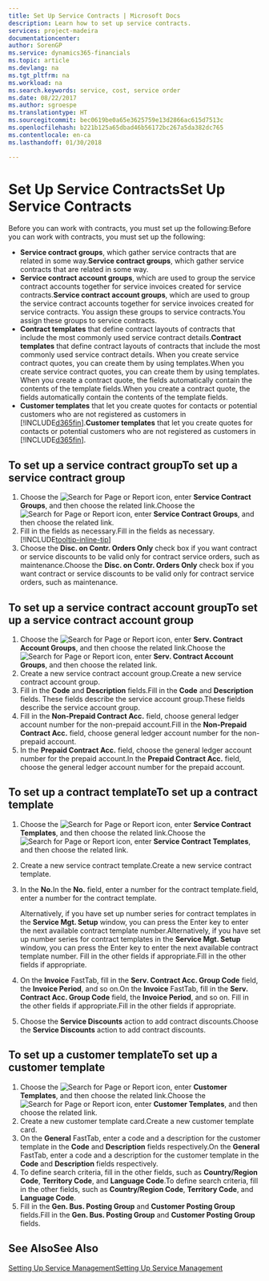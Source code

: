 ```yaml
---
title: Set Up Service Contracts | Microsoft Docs
description: Learn how to set up service contracts.
services: project-madeira
documentationcenter: 
author: SorenGP
ms.service: dynamics365-financials
ms.topic: article
ms.devlang: na
ms.tgt_pltfrm: na
ms.workload: na
ms.search.keywords: service, cost, service order
ms.date: 08/22/2017
ms.author: sgroespe
ms.translationtype: HT
ms.sourcegitcommit: bec0619be0a65e3625759e13d2866ac615d7513c
ms.openlocfilehash: b221b125a65dbad46b56172bc267a5da382dc765
ms.contentlocale: en-ca
ms.lasthandoff: 01/30/2018

---
```


# <a name="set-up-service-contracts"></a><span data-ttu-id="fca87-103">Set Up Service Contracts</span><span class="sxs-lookup"><span data-stu-id="fca87-103">Set Up Service Contracts</span></span>
<span data-ttu-id="fca87-104">Before you can work with contracts, you must set up the following:</span><span class="sxs-lookup"><span data-stu-id="fca87-104">Before you can work with contracts, you must set up the following:</span></span> 

* <span data-ttu-id="fca87-105">**Service contract groups**, which gather service contracts that are related in some way.</span><span class="sxs-lookup"><span data-stu-id="fca87-105">**Service contract groups**, which gather service contracts that are related in some way.</span></span>
* <span data-ttu-id="fca87-106">**Service contract account groups**, which are used to group the service contract accounts together for service invoices created for service contracts.</span><span class="sxs-lookup"><span data-stu-id="fca87-106">**Service contract account groups**, which are used to group the service contract accounts together for service invoices created for service contracts.</span></span> <span data-ttu-id="fca87-107">You assign these groups to service contracts.</span><span class="sxs-lookup"><span data-stu-id="fca87-107">You assign these groups to service contracts.</span></span>  
* <span data-ttu-id="fca87-108">**Contract templates** that define contract layouts of contracts that include the most commonly used service contract details.</span><span class="sxs-lookup"><span data-stu-id="fca87-108">**Contract templates** that define contract layouts of contracts that include the most commonly used service contract details.</span></span> <span data-ttu-id="fca87-109">When you create service contract quotes, you can create them by using templates.</span><span class="sxs-lookup"><span data-stu-id="fca87-109">When you create service contract quotes, you can create them by using templates.</span></span> <span data-ttu-id="fca87-110">When you create a contract quote, the fields automatically contain the contents of the template fields.</span><span class="sxs-lookup"><span data-stu-id="fca87-110">When you create a contract quote, the fields automatically contain the contents of the template fields.</span></span>
* <span data-ttu-id="fca87-111">**Customer templates** that let you create quotes for contacts or potential customers who are not registered as customers in [!INCLUDE[d365fin](includes/d365fin_md.md)].</span><span class="sxs-lookup"><span data-stu-id="fca87-111">**Customer templates** that let you create quotes for contacts or potential customers who are not registered as customers in [!INCLUDE[d365fin](includes/d365fin_md.md)].</span></span>  

## <a name="to-set-up-a-service-contract-group"></a><span data-ttu-id="fca87-112">To set up a service contract group</span><span class="sxs-lookup"><span data-stu-id="fca87-112">To set up a service contract group</span></span>  
1. <span data-ttu-id="fca87-113">Choose the ![Search for Page or Report](media/ui-search/search_small.png "Search for Page or Report icon") icon, enter **Service Contract Groups**, and then choose the related link.</span><span class="sxs-lookup"><span data-stu-id="fca87-113">Choose the ![Search for Page or Report](media/ui-search/search_small.png "Search for Page or Report icon") icon, enter **Service Contract Groups**, and then choose the related link.</span></span>  
2. <span data-ttu-id="fca87-114">Fill in the fields as necessary.</span><span class="sxs-lookup"><span data-stu-id="fca87-114">Fill in the fields as necessary.</span></span> [!INCLUDE[tooltip-inline-tip](includes/tooltip-inline-tip_md.md)]
3. <span data-ttu-id="fca87-115">Choose the **Disc. on Contr. Orders Only** check box if you want contract or service discounts to be valid only for contract service orders, such as maintenance.</span><span class="sxs-lookup"><span data-stu-id="fca87-115">Choose the **Disc. on Contr. Orders Only** check box if you want contract or service discounts to be valid only for contract service orders, such as maintenance.</span></span>  

## <a name="to-set-up-a-service-contract-account-group"></a><span data-ttu-id="fca87-116">To set up a service contract account group</span><span class="sxs-lookup"><span data-stu-id="fca87-116">To set up a service contract account group</span></span>  
1. <span data-ttu-id="fca87-117">Choose the ![Search for Page or Report](media/ui-search/search_small.png "Search for Page or Report icon") icon, enter **Serv. Contract Account Groups**, and then choose the related link.</span><span class="sxs-lookup"><span data-stu-id="fca87-117">Choose the ![Search for Page or Report](media/ui-search/search_small.png "Search for Page or Report icon") icon, enter **Serv. Contract Account Groups**, and then choose the related link.</span></span>  
2. <span data-ttu-id="fca87-118">Create a new service contract account group.</span><span class="sxs-lookup"><span data-stu-id="fca87-118">Create a new service contract account group.</span></span>   
3. <span data-ttu-id="fca87-119">Fill in the **Code** and **Description** fields.</span><span class="sxs-lookup"><span data-stu-id="fca87-119">Fill in the **Code** and **Description** fields.</span></span> <span data-ttu-id="fca87-120">These fields describe the service account group.</span><span class="sxs-lookup"><span data-stu-id="fca87-120">These fields describe the service account group.</span></span>  
4. <span data-ttu-id="fca87-121">Fill in the **Non-Prepaid Contract Acc.** field, choose general ledger account number for the non-prepaid account.</span><span class="sxs-lookup"><span data-stu-id="fca87-121">Fill in the **Non-Prepaid Contract Acc.** field, choose general ledger account number for the non-prepaid account.</span></span>  
5. <span data-ttu-id="fca87-122">In the **Prepaid Contract Acc.** field, choose the general ledger account number for the prepaid account.</span><span class="sxs-lookup"><span data-stu-id="fca87-122">In the **Prepaid Contract Acc.** field, choose the general ledger account number for the prepaid account.</span></span>  

## <a name="to-set-up-a-contract-template"></a><span data-ttu-id="fca87-123">To set up a contract template</span><span class="sxs-lookup"><span data-stu-id="fca87-123">To set up a contract template</span></span>  
1. <span data-ttu-id="fca87-124">Choose the ![Search for Page or Report](media/ui-search/search_small.png "Search for Page or Report icon") icon, enter **Service Contract Templates**, and then choose the related link.</span><span class="sxs-lookup"><span data-stu-id="fca87-124">Choose the ![Search for Page or Report](media/ui-search/search_small.png "Search for Page or Report icon") icon, enter **Service Contract Templates**, and then choose the related link.</span></span>  
2. <span data-ttu-id="fca87-125">Create a new service contract template.</span><span class="sxs-lookup"><span data-stu-id="fca87-125">Create a new service contract template.</span></span>  
3. <span data-ttu-id="fca87-126">In the **No.**</span><span class="sxs-lookup"><span data-stu-id="fca87-126">In the **No.**</span></span> <span data-ttu-id="fca87-127">field, enter a number for the contract template.</span><span class="sxs-lookup"><span data-stu-id="fca87-127">field, enter a number for the contract template.</span></span>  
  
     <span data-ttu-id="fca87-128">Alternatively, if you have set up number series for contract templates in the **Service Mgt. Setup** window, you can press the Enter key to enter the next available contract template number.</span><span class="sxs-lookup"><span data-stu-id="fca87-128">Alternatively, if you have set up number series for contract templates in the **Service Mgt. Setup** window, you can press the Enter key to enter the next available contract template number.</span></span> <span data-ttu-id="fca87-129">Fill in the other fields if appropriate.</span><span class="sxs-lookup"><span data-stu-id="fca87-129">Fill in the other fields if appropriate.</span></span>  
  
4. <span data-ttu-id="fca87-130">On the **Invoice** FastTab, fill in the **Serv. Contract Acc. Group Code** field, the **Invoice Period**, and so on.</span><span class="sxs-lookup"><span data-stu-id="fca87-130">On the **Invoice** FastTab, fill in the **Serv. Contract Acc. Group Code** field, the **Invoice Period**, and so on.</span></span> <span data-ttu-id="fca87-131">Fill in the other fields if appropriate.</span><span class="sxs-lookup"><span data-stu-id="fca87-131">Fill in the other fields if appropriate.</span></span>  
5. <span data-ttu-id="fca87-132">Choose the **Service Discounts** action to add contract discounts.</span><span class="sxs-lookup"><span data-stu-id="fca87-132">Choose the **Service Discounts** action to add contract discounts.</span></span>  

## <a name="to-set-up-a-customer-template"></a><span data-ttu-id="fca87-133">To set up a customer template</span><span class="sxs-lookup"><span data-stu-id="fca87-133">To set up a customer template</span></span>  
1. <span data-ttu-id="fca87-134">Choose the ![Search for Page or Report](media/ui-search/search_small.png "Search for Page or Report icon") icon, enter **Customer Templates**, and then choose the related link.</span><span class="sxs-lookup"><span data-stu-id="fca87-134">Choose the ![Search for Page or Report](media/ui-search/search_small.png "Search for Page or Report icon") icon, enter **Customer Templates**, and then choose the related link.</span></span>  
2. <span data-ttu-id="fca87-135">Create a new customer template card.</span><span class="sxs-lookup"><span data-stu-id="fca87-135">Create a new customer template card.</span></span>  
3. <span data-ttu-id="fca87-136">On the **General** FastTab, enter a code and a description for the customer template in the **Code** and **Description** fields respectively.</span><span class="sxs-lookup"><span data-stu-id="fca87-136">On the **General** FastTab, enter a code and a description for the customer template in the **Code** and **Description** fields respectively.</span></span> 
4. <span data-ttu-id="fca87-137">To define search criteria, fill in the other fields, such as **Country/Region Code**, **Territory Code**, and **Language Code**.</span><span class="sxs-lookup"><span data-stu-id="fca87-137">To define search criteria, fill in the other fields, such as **Country/Region Code**, **Territory Code**, and **Language Code**.</span></span>  
5. <span data-ttu-id="fca87-138">Fill in the **Gen. Bus. Posting Group** and **Customer Posting Group** fields.</span><span class="sxs-lookup"><span data-stu-id="fca87-138">Fill in the **Gen. Bus. Posting Group** and **Customer Posting Group** fields.</span></span>  

## <a name="see-also"></a><span data-ttu-id="fca87-139">See Also</span><span class="sxs-lookup"><span data-stu-id="fca87-139">See Also</span></span>
[<span data-ttu-id="fca87-140">Setting Up Service Management</span><span class="sxs-lookup"><span data-stu-id="fca87-140">Setting Up Service Management</span></span>](service-setup-service.md)
